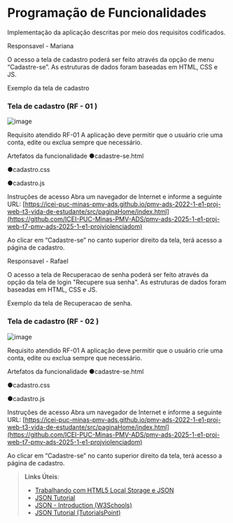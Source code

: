 # Programação de Funcionalidades

Implementação da aplicação descritas por meio dos requisitos codificados. 





Responsavel - Mariana

O acesso a tela de cadastro poderá ser feito através da opção de menu “Cadastre-se”. As estruturas de dados foram baseadas em HTML, CSS e JS.

Exemplo da tela de cadastro

### Tela de cadastro (RF - 01 )

![image](https://github.com/user-attachments/assets/586477dc-7217-4f54-80cb-f0ac310f5aff)


Requisito atendido
RF-01	A aplicação deve permitir que o usuário crie uma conta,	edite ou exclua sempre que necessário.

Artefatos da funcionalidade
●cadastre-se.html

●cadastro.css

●cadastro.js

Instruções de acesso
Abra um navegador de Internet e informe a seguinte URL: [https://icei-puc-minas-pmv-ads.github.io/pmv-ads-2022-1-e1-proj-web-t3-vida-de-estudante/src/paginaHome/index.html](https://github.com/ICEI-PUC-Minas-PMV-ADS/pmv-ads-2025-1-e1-proj-web-t7-pmv-ads-2025-1-e1-projviolenciadom)

Ao clicar em “Cadastre-se” no canto superior direito da tela, terá acesso a página de cadastro.



Responsavel - Rafael

O acesso a tela de Recuperacao de senha poderá ser feito através da opção da tela de login "Recupere sua senha". As estruturas de dados foram baseadas em HTML, CSS e JS.

Exemplo da tela de Recuperacao de senha.

### Tela de cadastro (RF - 02 )
![image](https://github.com/user-attachments/assets/84e5b639-ff66-4c07-8443-b6f31dd2c9c5)


Requisito atendido
RF-01	A aplicação deve permitir que o usuário crie uma conta,	edite ou exclua sempre que necessário.

Artefatos da funcionalidade
●cadastre-se.html

●cadastro.css

●cadastro.js

Instruções de acesso
Abra um navegador de Internet e informe a seguinte URL: [https://icei-puc-minas-pmv-ads.github.io/pmv-ads-2022-1-e1-proj-web-t3-vida-de-estudante/src/paginaHome/index.html](https://github.com/ICEI-PUC-Minas-PMV-ADS/pmv-ads-2025-1-e1-proj-web-t7-pmv-ads-2025-1-e1-projviolenciadom)

Ao clicar em “Cadastre-se” no canto superior direito da tela, terá acesso a página de cadastro.






> **Links Úteis**:
> - [Trabalhando com HTML5 Local Storage e JSON](https://www.devmedia.com.br/trabalhando-com-html5-local-storage-e-json/29045)
> - [JSON Tutorial](https://www.w3resource.com/JSON)
> - [JSON - Introduction (W3Schools)](https://www.w3schools.com/js/js_json_intro.asp)
> - [JSON Tutorial (TutorialsPoint)](https://www.tutorialspoint.com/json/index.htm)

